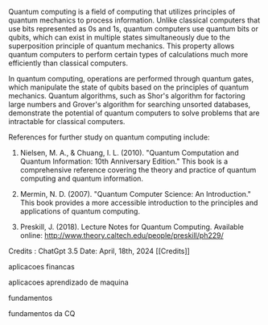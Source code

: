 Quantum computing is a field of computing that utilizes principles of quantum mechanics to process information. Unlike classical computers that use bits represented as 0s and 1s, quantum computers use quantum bits or qubits, which can exist in multiple states simultaneously due to the superposition principle of quantum mechanics. This property allows quantum computers to perform certain types of calculations much more efficiently than classical computers.

In quantum computing, operations are performed through quantum gates, which manipulate the state of qubits based on the principles of quantum mechanics. Quantum algorithms, such as Shor's algorithm for factoring large numbers and Grover's algorithm for searching unsorted databases, demonstrate the potential of quantum computers to solve problems that are intractable for classical computers.

References for further study on quantum computing include:

1. Nielsen, M. A., & Chuang, I. L. (2010). "Quantum Computation and Quantum Information: 10th Anniversary Edition." This book is a comprehensive reference covering the theory and practice of quantum computing and quantum information.
    
2. Mermin, N. D. (2007). "Quantum Computer Science: An Introduction." This book provides a more accessible introduction to the principles and applications of quantum computing.
    
3. Preskill, J. (2018). Lecture Notes for Quantum Computing. Available online: http://www.theory.caltech.edu/people/preskill/ph229/

Credits : ChatGpt 3.5 Date: April, 18th, 2024 [[Credits]]

aplicacoes financas

aplicacoes aprendizado de maquina

fundamentos

fundamentos da CQ

